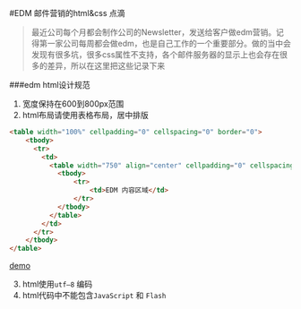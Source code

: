 #EDM 邮件营销的html&css 点滴
>最近公司每个月都会制作公司的Newsletter，发送给客户做edm营销。记得第一家公司每周都会做edm，也是自己工作的一个重要部分。做的当中会发现有很多坑，很多css属性不支持，各个邮件服务器的显示上也会存在很多的差异，所以在这里把这些记录下来

###edm html设计规范
1. 宽度保持在600到800px范围
2. html布局请使用表格布局，居中排版
```html
<table width="100%" cellpadding="0" cellspacing="0" border="0">
    <tbody>
      <tr>
        <td>
          <table width="750" align="center" cellpadding="0" cellspacing="0" border="0">
            <tbody>
                <tr>
                    <td>EDM 内容区域</td>
                </tr>
            </tbody>
          </table>
        </td>
      </tr>
    </tbody>
</table>
```
[demo](http://jsfiddle.net/vincehu/8mez2ztt/)    

3. html使用`utf—8` 编码
4. html代码中不能包含`JavaScript` 和 `Flash`
